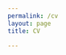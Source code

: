 ```yaml
---
permalink: /cv
layout: page
title: CV

---
```


<object data="assets/CV_website.pdf" type="application/pdf" width="100%" height="600px"></object>




